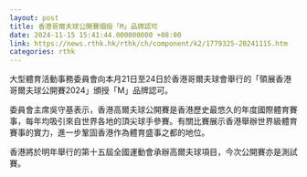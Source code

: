 ```yaml
---
layout: post
title: 香港哥爾夫球公開賽頒授「M」品牌認可
date: 2024-11-15 15:41:44.000000000 +08:00
link: https://news.rthk.hk/rthk/ch/component/k2/1779325-20241115.htm
categories: rthk
---
```


大型體育活動事務委員會向本月21日至24日於香港哥爾夫球會舉行的「領展香港哥爾夫球公開賽2024」頒授「M」品牌認可。

委員會主席吳守基表示，香港高爾夫球公開賽是香港歷史最悠久的年度國際體育賽事，每年均吸引來自世界各地的頂尖球手參賽。有關比賽展示香港舉辦世界級體育賽事的實力，進一步鞏固香港作為體育盛事之都的地位。

香港將於明年舉行的第十五屆全國運動會承辦高爾夫球項目，今次公開賽亦是測試賽。
